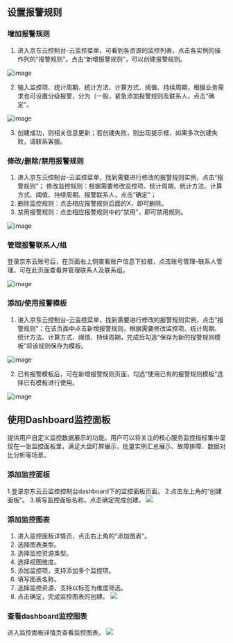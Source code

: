 ## 设置报警规则
### 增加报警规则
1. 进入京东云控制台-云监控菜单，可看到各资源的监控列表，点击各实例的操作列的“报警规则”。点击“新增报警规则”，可以创建报警规则。
 
![image](https://raw.githubusercontent.com/jdcloudcom/cn/edit/image/Cloud-Monitor/yunziyuan/4.%E8%B5%84%E6%BA%90%E7%9B%91%E6%8E%A7.png)

2. 输入监控项、统计周期、统计方法、计算方式、阈值、持续周期，根据业务需求也可设置分级报警，分为（一般，紧急添加报警规则及联系人，点击“确定”。 

![image](https://raw.githubusercontent.com/jdcloudcom/cn/edit/image/Cloud-Monitor/yunziyuan/5.%E8%B5%84%E6%BA%90%E7%9B%91%E6%8E%A7.png)

3. 创建成功，则相关信息更新；若创建失败，则出现提示框，如果多次创建失败，请联系客服。

### 修改/删除/禁用报警规则
1. 进入京东云控制台-云监控菜单，找到需要进行修改的报警规则实例，点击“报警规则”；
修改监控规则：根据需要修改监控项、统计周期、统计方法、计算方式、阈值、持续周期、报警联系人，点击“确定”；
2. 删除监控规则：点击相应报警规则后面的X，即可删除。
3. 禁用报警规则：点击相应报警规则中的“禁用”，即可禁用规则。

![image](https://raw.githubusercontent.com/jdcloudcom/cn/edit/image/Cloud-Monitor/yunziyuan/6.%E8%B5%84%E6%BA%90%E7%9B%91%E6%8E%A7.png)

### 管理报警联系人/组
登录京东云账号后，在页面右上侧查看账户信息下拉框，点击账号管理-联系人管理，可在此页面查看并管理联系人及联系组。

![image](https://raw.githubusercontent.com/jdcloudcom/cn/edit/image/Cloud-Monitor/yunziyuan/7.%E8%B5%84%E6%BA%90%E7%9B%91%E6%8E%A7.png)

### 添加/使用报警模板
1. 进入京东云控制台-云监控菜单，找到需要进行修改的报警规则实例，点击“报警规则”；在该页面中点击新增报警规则，根据需要修改监控项、统计周期、统计方法、计算方式、阈值、持续周期，完成后勾选“保存为新的报警规则模板”将该规则保存为模板。

![image](https://raw.githubusercontent.com/jdcloudcom/cn/edit/image/Cloud-Monitor/yunziyuan/8.%E8%B5%84%E6%BA%90%E7%9B%91%E6%8E%A7.png)

2. 已有报警模板后，可在新增报警规则页面，勾选“使用已有的报警规则模板”选择已有模板进行使用。
 
![image](https://raw.githubusercontent.com/jdcloudcom/cn/edit/image/Cloud-Monitor/yunziyuan/9.%E8%B5%84%E6%BA%90%E7%9B%91%E6%8E%A7.png)

## 使用Dashboard监控面板
提供用户自定义监控数据展示的功能。用户可以将关注的核心服务监控指标集中呈现在一张监控面板里，满足大盘盯屏展示，批量实例汇总展示、故障排障、数据对比分析等场景。

### 添加监控面板
1.登录京东云云监控控制台dashboard下的监控面板页面。
2.点击左上角的“创建面板”。
3.填写监控面板名称，点击确定完成创建。
![](https://raw.githubusercontent.com/jdcloudcom/cn/edit/image/Cloud-Monitor/zuijiashijian/%E6%9C%80%E4%BD%B3%E5%AE%9E%E8%B7%B51.1.png)
### 添加监控图表
1. 进入监控面板详情页，点击右上角的“添加图表“。
2. 选择图表类型。
3. 选择监控资源类型。
4. 选择视图维度。
5. 添加监控项，支持添加多个监控项。
6. 填写图表名称。
7. 选择监控资源，支持以标签为维度筛选。
8. 点击确定，完成监控图表的创建。
![](https://raw.githubusercontent.com/jdcloudcom/cn/edit/image/Cloud-Monitor/zuijiashijian/%E6%9C%80%E4%BD%B3%E5%AE%9E%E8%B7%B51.2.png)
### 查看dashboard监控图表
进入监控面板详情页查看监控图表。
![](https://raw.githubusercontent.com/jdcloudcom/cn/edit/image/Cloud-Monitor/zuijiashijian/%E6%9C%80%E4%BD%B3%E5%AE%9E%E8%B7%B51.3.png)
